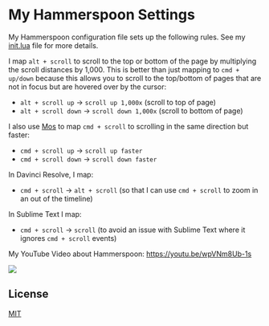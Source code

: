 # My Hammerspoon Settings

My Hammerspoon configuration file sets up the following rules. See my [init.lua](https://github.com/elliotwaite/hammerspoon-config/blob/master/init.lua)
file for more details.

I map `alt + scroll` to scroll to the top or bottom of the page by multiplying
the scroll distances by 1,000. This is better than just mapping to `cmd +
up/down` because this allows you to scroll to the top/bottom of pages that are
not in focus but are hovered over by the cursor:
* `alt + scroll up` → `scroll up 1,000x` (scroll to top of page)
* `alt + scroll down` → `scroll down 1,000x` (scroll to bottom of page)

I also use [Mos](https://mos.caldis.me) to map `cmd + scroll` to
scrolling in the same direction but faster:
* `cmd + scroll up` → `scroll up faster`
* `cmd + scroll down` → `scroll down faster`

In Davinci Resolve, I map:
* `cmd + scroll` → `alt + scroll` (so that I can use `cmd + scroll` to zoom in
  an out of the timeline)

In Sublime Text I map:
* `cmd + scroll` → `scroll` (to avoid an issue with Sublime Text where it
  ignores `cmd + scroll` events)

My YouTube Video about Hammerspoon: https://youtu.be/wpVNm8Ub-1s

[<img src="https://img.youtube.com/vi/wpVNm8Ub-1s/hqdefault.jpg">](https://www.youtube.com/watch?v=wpVNm8Ub-1s)

## License

[MIT](LICENSE)
